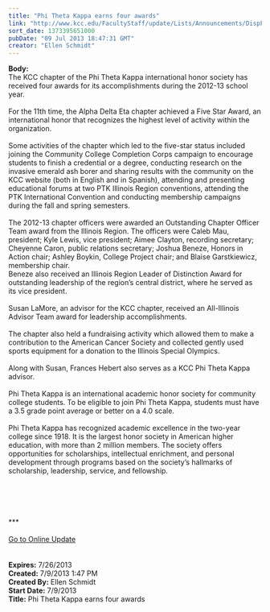 ```yaml
---
title: "Phi Theta Kappa earns four awards"
link: "http://www.kcc.edu/FacultyStaff/update/Lists/Announcements/DispForm.aspx?ID=1161"
sort_date: 1373395651000
pubDate: "09 Jul 2013 18:47:31 GMT"
creator: "Ellen Schmidt"
---
```


<div><b>Body:</b> <div class="ExternalClass8368213B117F47EBB9FC9BCAD775410D"><div>The KCC chapter of the Phi Theta Kappa international honor society has received four awards for its accomplishments during the 2012-13 school year.</div>
<div><br />For the 11th time, the Alpha Delta Eta chapter achieved a Five Star Award, an international honor that recognizes the highest level of activity within the organization.</div>
<div><br />Some activities of the chapter which led to the five-star status included joining the Community College Completion Corps campaign to encourage students to finish a credential or a degree, conducting research on the invasive emerald ash borer and sharing results with the community on the KCC website (both in English and in Spanish), attending and presenting educational forums at two PTK Illinois Region conventions, attending the PTK International Convention and conducting membership campaigns during the fall and spring semesters.</div>
<div><br />The 2012-13 chapter officers were awarded an Outstanding Chapter Officer Team award from the Illinois Region. The officers were Caleb Mau, president; Kyle Lewis, vice president; Aimee Clayton, recording secretary; Cheyenne Caron, public relations secretary; Joshua Beneze, Honors in Action chair; Ashley Boykin, College Project chair; and Blaise Garstkiewicz, membership chair. <br />Beneze also received an Illinois Region Leader of Distinction Award for outstanding leadership of the region’s central district, where he served as its vice president.</div>
<div><br />Susan LaMore, an advisor for the KCC chapter, received an All-Illinois Advisor Team award for leadership accomplishments.</div>
<div><br />The chapter also held a fundraising activity which allowed them to make a contribution to the American Cancer Society and collected gently used sports equipment for a donation to the Illinois Special Olympics.</div>
<div><br />Along with Susan, Frances Hebert also serves as a KCC Phi Theta Kappa advisor.</div>
<div><br />Phi Theta Kappa is an international academic honor society for community college students. To be eligible to join Phi Theta Kappa, students must have a 3.5 grade point average or better on a 4.0 scale.</div>
<div><br />Phi Theta Kappa has recognized academic excellence in the two-year college since 1918. It is the largest honor society in American higher education, with more than 2 million members. The society offers opportunities for scholarships, intellectual enrichment, and personal development through programs based on the society’s hallmarks of scholarship, leadership, service, and fellowship. </div>
<div> </div>
<div> </div>
<div> </div>
<div>
<div><br /><br />*** 
<div><br /></div>
<div></div>
<div></div>
<div><a href="/FacultyStaff/update/Pages/dailyupdate.aspx">Go to Online Update</a></div>
<div></div>
<div><br /></div>
<div></div></div><br /></div></div></div>
<div><b>Expires:</b> 7/26/2013</div>
<div><b>Created:</b> 7/9/2013 1:47 PM</div>
<div><b>Created By:</b> Ellen Schmidt</div>
<div><b>Start Date:</b> 7/9/2013</div>
<div><b>Title:</b> Phi Theta Kappa earns four awards</div>
